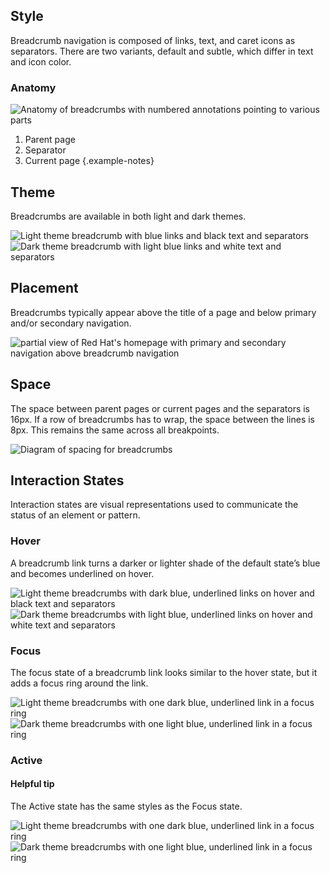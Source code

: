 ## Style

Breadcrumb navigation is composed of links, text, and caret icons as separators. There are two variants, default and subtle, which differ in text and icon color.

### Anatomy

<uxdot-example width-adjustment="295px">
  <img src="{{ '../breadcrumbs-anatomy.svg'  | url }}" alt="Anatomy of breadcrumbs with numbered annotations pointing to various parts">
</uxdot-example>

1) Parent page
2) Separator
3) Current page
   {.example-notes}

## Theme

Breadcrumbs are available in both light and dark themes.

<div class="grid xs-two-columns">
  <uxdot-example width-adjustment="295px">
    <img src="{{ '../breadcrumb-theme-light.svg'  | url }}" alt="Light theme breadcrumb with blue links and black text and separators">
  </uxdot-example>

  <uxdot-example width-adjustment="295px" color-palette="darkest">
    <img src="{{ '../breadcrumb-theme-dark.svg'  | url }}" alt="Dark theme breadcrumb with light blue links and white text and separators">
  </uxdot-example>
</div>

## Placement

Breadcrumbs typically appear above the title of a page and below primary and/or secondary navigation.

<uxdot-example width-adjustment="1000px" variant="full" alignment="left" no-border>
    <img src="{{ '../breadcrumb-placement.svg' | url }}" alt="partial view of Red Hat's homepage with primary and secondary navigation above breadcrumb navigation">
  </uxdot-example>

## Space

The space between parent pages or current pages and the separators is 16px. If a row of breadcrumbs has to wrap, the space between the lines is 8px. This remains the same across all breakpoints.

<uxdot-example width-adjustment="162px">
 <img  src="{{ '../breadcrumb-space.svg' | url }}" alt="Diagram of spacing for breadcrumbs"  />
</uxdot-example>

## Interaction States

Interaction states are visual representations used to communicate the status of an element or pattern.

### Hover

A breadcrumb link turns a darker or lighter shade of the default state’s blue and becomes underlined on hover.

<div class="grid xs-two-columns">
  <uxdot-example width-adjustment="295px">
    <img src="{{ '../breadcrumb-hover-light.svg'  | url }}" alt="Light theme breadcrumbs with dark blue, underlined links on hover and black text and separators">
  </uxdot-example>

  <uxdot-example width-adjustment="295px" color-palette="darkest">
    <img src="{{ '../breadcrumb-hover-dark.svg'  | url }}" alt="Dark theme breadcrumbs with light blue, underlined links on hover and white text and separators">
  </uxdot-example>
</div>

### Focus

The focus state of a breadcrumb link looks similar to the hover state, but it adds a focus ring around the link.

<div class="grid xs-two-columns">
  <uxdot-example width-adjustment="295px">
    <img src="{{ '../breadcrumb-focus-light.svg'  | url }}" alt="Light theme breadcrumbs with one dark blue, underlined link in a focus ring">
  </uxdot-example>

  <uxdot-example width-adjustment="295px" color-palette="darkest">
    <img src="{{ '../breadcrumb-focus-dark.svg'  | url }}" alt="Dark theme breadcrumbs with one light blue, underlined link in a focus ring">
  </uxdot-example>
</div>

### Active

<rh-alert state="info">
  <h4 slot="header">Helpful tip</h4>
  <p>The Active state has the same styles as the Focus state.</p>
</rh-alert>

<div class="grid xs-two-columns">
  <uxdot-example width-adjustment="295px">
    <img src="{{ '../breadcrumb-active-light.svg'  | url }}" alt="Light theme breadcrumbs with one dark blue, underlined link in a focus ring">
  </uxdot-example>

  <uxdot-example width-adjustment="295px" color-palette="darkest">
    <img src="{{ '../breadcrumb-active-dark.svg'  | url }}" alt="Dark theme breadcrumbs with one light blue, underlined link in a focus ring">
  </uxdot-example>
</div>



